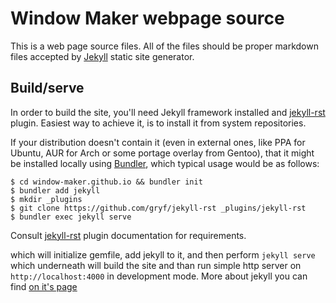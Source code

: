 Window Maker webpage source
===========================

This is a web page source files. All of the files should be proper markdown
files accepted by [Jekyll](https://jekyllrb.com) static site generator.

Build/serve
-----------

In order to build the site, you'll need Jekyll framework installed and
[jekyll-rst](https://github.com/gryf/jekyll-rst) plugin. Easiest way
to achieve it, is to install it from system repositories.

If your distribution doesn't contain it (even in external ones, like PPA for
Ubuntu, AUR for Arch or some portage overlay from Gentoo), that it might be
installed locally using [Bundler](https://github.com/bundler/bundler), which
typical usage would be as follows:

```
$ cd window-maker.github.io && bundler init
$ bundler add jekyll
$ mkdir _plugins
$ git clone https://github.com/gryf/jekyll-rst _plugins/jekyll-rst
$ bundler exec jekyll serve
```

Consult [jekyll-rst](https://github.com/gryf/jekyll-rst) plugin documentation
for requirements.

which will initialize gemfile, add jekyll to it, and then perform `jekyll serve`
which underneath will build the site and than run simple http server on
`http://localhost:4000` in development mode. More about jekyll you can find [on
it's page](https://jekyllrb.com/docs)
